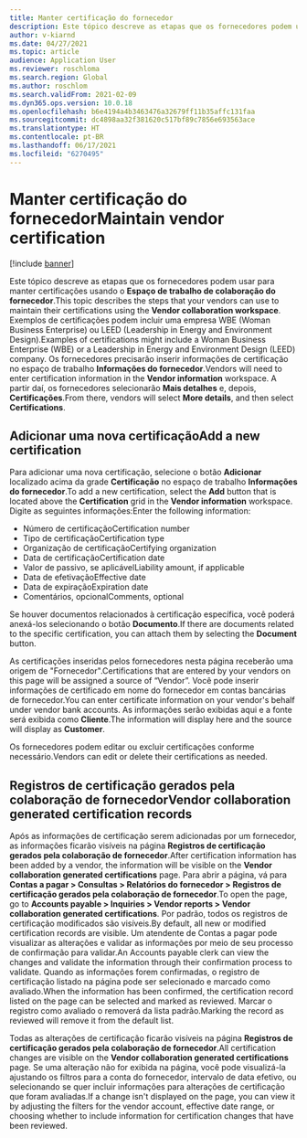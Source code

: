 ```yaml
---
title: Manter certificação do fornecedor
description: Este tópico descreve as etapas que os fornecedores podem usar para manter certificações usando o espaço de trabalho de colaboração do fornecedor.
author: v-kiarnd
ms.date: 04/27/2021
ms.topic: article
audience: Application User
ms.reviewer: roschloma
ms.search.region: Global
ms.author: roschlom
ms.search.validFrom: 2021-02-09
ms.dyn365.ops.version: 10.0.18
ms.openlocfilehash: b6e4194a4b3463476a32679ff11b35affc131faa
ms.sourcegitcommit: dc4898aa32f381620c517bf89c7856e693563ace
ms.translationtype: HT
ms.contentlocale: pt-BR
ms.lasthandoff: 06/17/2021
ms.locfileid: "6270495"
---
```

# <a name="maintain-vendor-certification"></a><span data-ttu-id="de37a-103">Manter certificação do fornecedor</span><span class="sxs-lookup"><span data-stu-id="de37a-103">Maintain vendor certification</span></span>

[!include [banner](../includes/banner.md)]

<span data-ttu-id="de37a-104">Este tópico descreve as etapas que os fornecedores podem usar para manter certificações usando o **Espaço de trabalho de colaboração do fornecedor**.</span><span class="sxs-lookup"><span data-stu-id="de37a-104">This topic describes the steps that your vendors can use to  maintain their certifications using the **Vendor collaboration workspace**.</span></span> <span data-ttu-id="de37a-105">Exemplos de certificações podem incluir uma empresa WBE (Woman Business Enterprise) ou LEED (Leadership in Energy and Environment Design).</span><span class="sxs-lookup"><span data-stu-id="de37a-105">Examples of certifications might include a Woman Business Enterprise (WBE) or a Leadership in Energy and Environment Design (LEED) company.</span></span> <span data-ttu-id="de37a-106">Os fornecedores precisarão inserir informações de certificação no espaço de trabalho **Informações do fornecedor**.</span><span class="sxs-lookup"><span data-stu-id="de37a-106">Vendors will need to enter certification information in the **Vendor information** workspace.</span></span> <span data-ttu-id="de37a-107">A partir daí, os fornecedores selecionarão **Mais detalhes** e, depois, **Certificações**.</span><span class="sxs-lookup"><span data-stu-id="de37a-107">From there, vendors will select **More details**, and then select **Certifications**.</span></span>

## <a name="add-a-new-certification"></a><span data-ttu-id="de37a-108">Adicionar uma nova certificação</span><span class="sxs-lookup"><span data-stu-id="de37a-108">Add a new certification</span></span>

<span data-ttu-id="de37a-109">Para adicionar uma nova certificação, selecione o botão **Adicionar** localizado acima da grade **Certificação** no espaço de trabalho **Informações do fornecedor**.</span><span class="sxs-lookup"><span data-stu-id="de37a-109">To add a new certification, select the **Add** button that is located above the **Certification** grid in the **Vendor information** workspace.</span></span> <span data-ttu-id="de37a-110">Digite as seguintes informações:</span><span class="sxs-lookup"><span data-stu-id="de37a-110">Enter the following information:</span></span>
 
- <span data-ttu-id="de37a-111">Número de certificação</span><span class="sxs-lookup"><span data-stu-id="de37a-111">Certification number</span></span>
- <span data-ttu-id="de37a-112">Tipo de certificação</span><span class="sxs-lookup"><span data-stu-id="de37a-112">Certification type</span></span>
- <span data-ttu-id="de37a-113">Organização de certificação</span><span class="sxs-lookup"><span data-stu-id="de37a-113">Certifying organization</span></span> 
- <span data-ttu-id="de37a-114">Data de certificação</span><span class="sxs-lookup"><span data-stu-id="de37a-114">Certification date</span></span>
- <span data-ttu-id="de37a-115">Valor de passivo, se aplicável</span><span class="sxs-lookup"><span data-stu-id="de37a-115">Liability amount, if applicable</span></span>
- <span data-ttu-id="de37a-116">Data de efetivação</span><span class="sxs-lookup"><span data-stu-id="de37a-116">Effective date</span></span>
- <span data-ttu-id="de37a-117">Data de expiração</span><span class="sxs-lookup"><span data-stu-id="de37a-117">Expiration date</span></span>
- <span data-ttu-id="de37a-118">Comentários, opcional</span><span class="sxs-lookup"><span data-stu-id="de37a-118">Comments, optional</span></span>

<span data-ttu-id="de37a-119">Se houver documentos relacionados à certificação específica, você poderá anexá-los selecionando o botão **Documento**.</span><span class="sxs-lookup"><span data-stu-id="de37a-119">If there are documents related to the specific certification, you can attach them by selecting the **Document** button.</span></span>

<span data-ttu-id="de37a-120">As certificações inseridas pelos fornecedores nesta página receberão uma origem de "Fornecedor".</span><span class="sxs-lookup"><span data-stu-id="de37a-120">Certifications that are entered by your vendors on this page will be assigned a source of “Vendor”.</span></span> <span data-ttu-id="de37a-121">Você pode inserir informações de certificado em nome do fornecedor em contas bancárias de fornecedor.</span><span class="sxs-lookup"><span data-stu-id="de37a-121">You can enter certificate information on your vendor's behalf under vendor bank accounts.</span></span> <span data-ttu-id="de37a-122">As informações serão exibidas aqui e a fonte será exibida como **Cliente**.</span><span class="sxs-lookup"><span data-stu-id="de37a-122">The information will display here and the source will display as **Customer**.</span></span>

<span data-ttu-id="de37a-123">Os fornecedores podem editar ou excluir certificações conforme necessário.</span><span class="sxs-lookup"><span data-stu-id="de37a-123">Vendors can edit or delete their certifications as needed.</span></span>

## <a name="vendor-collaboration-generated-certification-records"></a><span data-ttu-id="de37a-124">Registros de certificação gerados pela colaboração de fornecedor</span><span class="sxs-lookup"><span data-stu-id="de37a-124">Vendor collaboration generated certification records</span></span> 
 
<span data-ttu-id="de37a-125">Após as informações de certificação serem adicionadas por um fornecedor, as informações ficarão visíveis na página **Registros de certificação gerados pela colaboração de fornecedor**.</span><span class="sxs-lookup"><span data-stu-id="de37a-125">After certification information has been added by a vendor, the information will be visible on the **Vendor collaboration generated certifications** page.</span></span> <span data-ttu-id="de37a-126">Para abrir a página, vá para **Contas a pagar > Consultas > Relatórios do fornecedor > Registros de certificação gerados pela colaboração de fornecedor**.</span><span class="sxs-lookup"><span data-stu-id="de37a-126">To open the page, go to **Accounts payable > Inquiries > Vendor reports > Vendor collaboration generated certifications**.</span></span> <span data-ttu-id="de37a-127">Por padrão, todos os registros de certificação modificados são visíveis.</span><span class="sxs-lookup"><span data-stu-id="de37a-127">By default, all new or modified certification records are visible.</span></span> <span data-ttu-id="de37a-128">Um atendente de Contas a pagar pode visualizar as alterações e validar as informações por meio de seu processo de confirmação para validar.</span><span class="sxs-lookup"><span data-stu-id="de37a-128">An Accounts payable clerk can view the changes and validate the information through their confirmation process to validate.</span></span> <span data-ttu-id="de37a-129">Quando as informações forem confirmadas, o registro de certificação listado na página pode ser selecionado e marcado como avaliado.</span><span class="sxs-lookup"><span data-stu-id="de37a-129">When the information has been confirmed, the certification record listed on the page can be selected and marked as reviewed.</span></span> <span data-ttu-id="de37a-130">Marcar o registro como avaliado o removerá da lista padrão.</span><span class="sxs-lookup"><span data-stu-id="de37a-130">Marking the record as reviewed will remove it from the default list.</span></span>
 
<span data-ttu-id="de37a-131">Todas as alterações de certificação ficarão visíveis na página **Registros de certificação gerados pela colaboração de fornecedor**.</span><span class="sxs-lookup"><span data-stu-id="de37a-131">All certification changes are visible on the **Vendor collaboration generated certifications** page.</span></span> <span data-ttu-id="de37a-132">Se uma alteração não for exibida na página, você pode visualizá-la ajustando os filtros para a conta do fornecedor, intervalo de data efetivo, ou selecionando se quer incluir informações para alterações de certificação que foram avaliadas.</span><span class="sxs-lookup"><span data-stu-id="de37a-132">If a change isn't displayed on the page, you can view it by adjusting the filters for the vendor account, effective date range, or choosing whether to include information for certification changes that have been reviewed.</span></span> 

